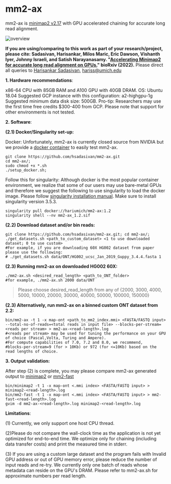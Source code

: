 # mm2-ax
 
mm2-ax is [minimap2 v2.17](https://github.com/lh3/minimap2/tree/7bc87b4175dcf3b6df7d4f6ae9db5f3eadd30302) with GPU accelerated chaining for accurate long read alignment.



![overview](https://user-images.githubusercontent.com/84148853/159078375-9ec1b75a-72cd-4e51-be34-4877e8144ef4.png)



**If you are using/comparing to this work as part of your research/project, please cite: Sadasivan, Harisankar, Milos Maric, Eric Dawson, Vishanth Iyer, Johnny Israeli, and Satish Narayanasamy. "[Accelerating Minimap2 for accurate long read alignment on GPUs.](https://www.biorxiv.org/content/10.1101/2022.03.09.483575v1.full.pdf)" bioRxiv (2022).**
Please direct all queries to [Harisankar Sadasivan](https://github.com/harisankarsadasivan?tab=repositories), hariss@umich.edu




**1. Hardware recommendations**:

x86-64 CPU with 85GB RAM and A100 GPU with 40GB DRAM. 
OS:  Ubuntu 18.04
Suggested GCP instance with this configuration: a2-highgpu-1g
Suggested minimum data disk size: 500GB.
Pro-tip: Researchers may use the first time free credits $300-400 from GCP.
Please note that support for other environments is not tested.

**2. Software**:

**(2.1) Docker/Singularity set-up:**

Docker:
Unfortunately, mm2-ax is currently closed source from NVIDIA but we provide a [docker container](https://hub.docker.com/repository/docker/hariumich/mm2-ax) to easily test mm2-ax. 

```
git clone https://github.com/hsadasivan/mm2-ax.git
cd mm2-ax/;
sudo chmod +x *.sh
./setup_docker.sh;
```

Follow this for singularity:
Although docker is the most popular container environment, we realize that some of our users may use bare-metal GPUs and therefore we suggest the following to use singularity to load the docker image. Please follow [singularity installation manual](https://docs.sylabs.io/guides/3.0/user-guide/quick_start.html#:~:text=Singularity%20v3.,image%20format%20that%20is%20writable.). Make sure to install singularity version 3.5.3.


```
singularity pull docker://hariumich/mm2-ax:1.2
singularity shell --nv mm2-ax_1.2.sif
```

**(2.2) Download dataset and/or bin reads:**
```
git clone https://github.com/hsadasivan/mm2-ax.git; cd mm2-ax/;
./get_datasets.sh <path_to_custom_dataset> <1 to use downloaded dataset; 0 to use custom>
#For example, if you are downloading 60X HG002 dataset from paper please use the following:
# ./get_datasets.sh data/ONT/HG002_ucsc_Jan_2019_Guppy_3.4.4.fasta 1
```

**(2.3) Running mm2-ax on downloaded HG002 60X:**
```
./mm2-ax.sh <desired_read_length> <path_to_ONT_folder>
#for example, ./mm2-ax.sh 2000 data/ONT
```
>Please choose desired_read_length from any of {2000, 3000, 4000, 5000, 10000, 20000, 30000, 40000, 50000, 100000, 150000}

**(2.3) Alternatively, run mm2-ax on a binned custom ONT dataset from 2.2:**
```
bin/mm2-ax -t 1 -x map-ont <path_to_mm2_index.mmi> <FASTA/FASTQ input> --total-no-of-reads=<total reads in input file> --blocks-per-stream=<reads per stream> > mm2-ax-<read-length>.log
#<reads per stream> may be used for tuning the performance on your GPU of choice (Pascal,Volta, Turing and Ampere).
#For compute capabilities of 7.0, 7.2 and 8.0, we recommend,
#blocks-per-stream=9 (for > 10Kb) or 972 (for <=10Kb) based on the read lengths of choice.

```

**3. Output validation:**

After step (2) is complete, you may please compare mm2-ax generated output to [minimap2](https://github.com/lh3/minimap2/tree/7bc87b4175dcf3b6df7d4f6ae9db5f3eadd30302) or [mm2-fast](https://github.com/lh3/minimap2/tree/d6e6811a0f797e2a8391b02497b99739e7a14c31)
```
bin/minimap2 -t 1 -x map-ont <.mmi index> <FASTA/FASTQ input> > minimap2-<read-length>.log
bin/mm2-fast -t 1 -x map-ont <.mmi index> <FASTA/FASTQ input> > mm2-fast-<read-length>.log
gvim -d mm2-ax-<read-length>.log minimap2-<read-length>.log
```


**Limitations**:

(1) Currently, we only support one host CPU thread.

(2)Please do not compare the wall-clock time as the application is not yet optimized for end-to-end time. We optimize only for chaining (including data transfer costs) and print the measured time in stderr.

(3) If you are using a custom large dataset and the program fails with Invalid GPU address or out of GPU memory error, please reduce the number of input reads and re-try. We currently only one batch of reads whose metadata can reside on the GPU's DRAM. Please refer to mm2-ax.sh for approximate numbers per read length.





